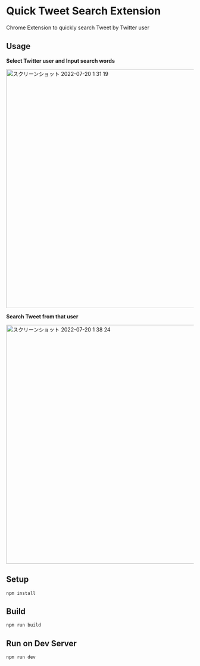# Quick Tweet Search Extension

Chrome Extension to quickly search Tweet by Twitter user

## Usage

**Select Twitter user and Input search words**

<img width="640" alt="スクリーンショット 2022-07-20 1 31 19" src="https://user-images.githubusercontent.com/66539019/180346613-33fb8cb8-2d10-44e2-9949-c0c2a1b597b1.png">

**Search Tweet from that user**

<img width="640" alt="スクリーンショット 2022-07-20 1 38 24" src="https://user-images.githubusercontent.com/66539019/180346562-0f304974-54be-4037-bb20-938cbe0adf0a.png">

## Setup

```shell
npm install
```

## Build

```shell
npm run build
```

## Run on Dev Server

```shell
npm run dev
```
